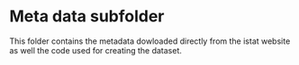 # Meta data subfolder

This folder contains the metadata dowloaded directly from the istat website as well the code used for 
creating the dataset.
